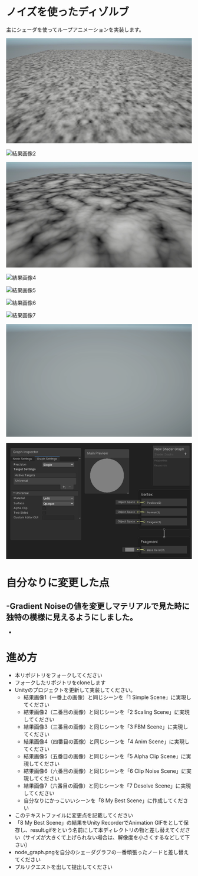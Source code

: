 # ノイズを使ったディゾルブ
主にシェーダを使ってループアニメーションを実装します。

![結果画像1](result1.jpg)

![結果画像2](result2.gif)

![結果画像3](result3.jpg)

![結果画像4](result4.gif)

![結果画像5](result5.gif)

![結果画像6](result6.gif)

![結果画像7](result7.gif)

![結果画像](result.gif)

![シェーダグラフ](node_graph.png)

# 自分なりに変更した点
-Gradient Noiseの値を変更しマテリアルで見た時に独特の模様に見えるようにしました。
-
-

# 進め方

- 本リポジトリをフォークしてください
- フォークしたリポジトリをcloneします
- Unityのプロジェクトを更新して実装してください。
  - 結果画像1（一番上の画像）と同じシーンを「1 Simple Scene」に実現してください
  - 結果画像2（二番目の画像）と同じシーンを「2 Scaling Scene」に実現してください
  - 結果画像3（三番目の画像）と同じシーンを「3 FBM Scene」に実現してください
  - 結果画像4（四番目の画像）と同じシーンを「4 Anim Scene」に実現してください
  - 結果画像5（五番目の画像）と同じシーンを「5 Alpha Clip Scene」に実現してください
  - 結果画像6（六番目の画像）と同じシーンを「6 Clip Noise Scene」に実現してください
  - 結果画像7（六番目の画像）と同じシーンを「7 Desolve Scene」に実現してください
  - 自分なりにかっこいいシーンを「8 My Best Scene」に作成してください
- このテキストファイルに変更点を記載してください
- 「8 My Best Scene」の結果をUnity RecorderでAnimation GIFをとして保存し、result.gifをという名前にして本ディレクトリの物と差し替えてください（サイズが大きくて上げられない場合は、解像度を小さくするなどして下さい）
- node_graph.pngを自分のシェーダグラフの一番頑張ったノードと差し替えてください
- プルリクエストを出して提出してください
